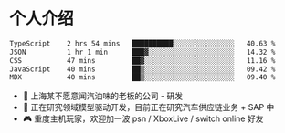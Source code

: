 # 个人介绍

<!--START_SECTION:waka-->

```txt
TypeScript    2 hrs 54 mins   ██████████░░░░░░░░░░░░░░░   40.63 %
JSON          1 hr 1 min      ███▓░░░░░░░░░░░░░░░░░░░░░   14.32 %
CSS           47 mins         ██▓░░░░░░░░░░░░░░░░░░░░░░   11.16 %
JavaScript    40 mins         ██▒░░░░░░░░░░░░░░░░░░░░░░   09.42 %
MDX           40 mins         ██▒░░░░░░░░░░░░░░░░░░░░░░   09.40 %
```

<!--END_SECTION:waka-->

- 🔭 上海某不愿意闻汽油味的老板的公司 - 研发
- 🌱 正在研究领域模型驱动开发，目前正在研究汽车供应链业务 + SAP 中
- 🎮 重度主机玩家，欢迎加一波 psn / XboxLive / switch online 好友
